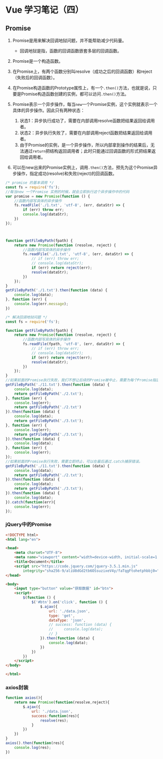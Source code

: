 # Vue 学习笔记（四）

## Promise

1.  Promise是用来解决回调地狱问题，并不能帮助减少代码量。
    -   回调地狱是指，函数的回调函数嵌套多层的回调函数。

2.  Promise是一个构造函数。
3.  在Promise上，有两个函数分别叫resolve（成功之后的回调函数）和reject（失败后的回调函数）。
4.  在Promise构造函数的Prototype属性上，有一个`.then()`方法，也就是说，只要是Promise构造函数创建的实例，都可以访问`.then()`方法。
5.  Promise表示一个异步操作，每当`new`一个Promise实例，这个实例就表示一个具体的异步操作。因此只有两种状态：
    1.  状态1：异步执行成功了，需要在内部调用resolve函数把结果返回给调用者。
    2.  状态2：异步执行失败了，需要在内部调用reject函数把结果返回给调用者。
    3.  由于Promise的实例，是一个异步操作，所以内部拿到操作的结果后，无法通过`return`把结构返回调用者；此时只能通过回调函数的形式把结果返回给调用者。
6.  可以在new出来的Promise实例上，调用`.then()`方法，预先为这个Promise异步操作，指定成功(resolve)和失败(reject)的回调函数。

```javascript
/* promise 的基本调用 */
const fs = require('fs');
//每当new 一个Promise 实例的时候，就会立即执行这个异步操作中的代码
var promise = new Promise(function () {
    //函数内部写具体的异步操作
    fs.readFile('./1.txt', 'utf-8', (err, dataStr) => {
        if (err) throw err;
        console.log(dataStr);
    })
});



function getFileByPath(fpath) {
    return new Promise(function (resolve, reject) {
        //函数内部写具体的异步操作
        fs.readFile('./1.txt', 'utf-8', (err, dataStr) => {
            // if (err) throw err;
            // console.log(dataStr);
            if (err) return reject(err);
            resolve(dataStr);
        })
    });
}
getFileByPath('./1.txt').then(function (data) {
    console.log(data);
}, function (err) {
    console.log(err.message);
})
```

```javascript
/* 解决回调地狱问题 */
const fs = require('fs');

function getFileByPath(fpath) {
    return new Promise(function (resolve, reject) {
        //函数内部写具体的异步操作
        fs.readFile(fpath, 'utf-8', (err, dataStr) => {
            // if (err) throw err;
            // console.log(dataStr);
            if (err) return reject(err);
            resolve(dataStr);
        })
    });
}
//如果前面的Promise执行失败，我们不想让后续的Promise被中止，需要为每个Promise指定失败的回调函数
getFileByPath('./11.txt').then(function (data) {
    console.log(data);
    return getFileByPath('./2.txt');
}, function (err) {
    console.log(err);
    return getFileByPath('./2.txt')
}).then(function (data) {
    console.log(data);
    return getFileByPath('./3.txt');
}, function (err) {
    console.log(err);
    return getFileByPath('./3.txt');
}).then(function (data) {
    console.log(data);
}, function (err) {
    console.log(err);
});
//如果前面的Promise执行失败，需要立即终止，可以在最后通过.catch捕获错误。
getFileByPath('./11.txt').then(function (data) {
    console.log(data);
    return getFileByPath('./2.txt');
}).then(function (data) {
    console.log(data);
    return getFileByPath('./3.txt');
}).then(function (data) {
    console.log(data);
}).catch(function(err){
    console.log(err);
});
```

### jQuery中的Promise

```html
<!DOCTYPE html>
<html lang="en">

<head>
    <meta charset="UTF-8">
    <meta name="viewport" content="width=device-width, initial-scale=1.0">
    <title>Document</title>
    <script src="https://code.jquery.com/jquery-3.5.1.min.js"
        integrity="sha256-9/aliU8dGd2tb6OSsuzixeV4y/faTqgFtohetphbbj0=" crossorigin="anonymous"></script>
</head>

<body>
    <input type="button" value="获取数据" id="btn">
    <script>
        $(function () {
            $('#btn').on('click', function () {
                $.ajax({
                    url: './data.json',
                    type: 'get',
                    dataType: 'json',
                    // success: function (data) {
                    //     console.log(data);
                    // }
                }).then(function (data) {
                    console.log(data);
                })
            })
        })
    </script>
</body>

</html>
```

### axios封装

```javascript
function axios(){
    return new Promise(function(resolve,reject){
        $.ajax({
            url: './data.json',
            success:function(res){
                resolve(res);
            }
        })
    })
}
axios().then(function(res){
    console.log(res);
})
```

